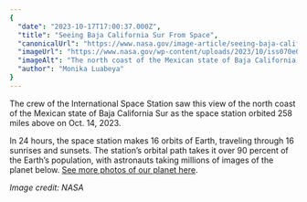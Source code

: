 ```yaml
---
{
  "date": "2023-10-17T17:00:37.000Z",
  "title": "Seeing Baja California Sur From Space",
  "canonicalUrl": "https://www.nasa.gov/image-article/seeing-baja-california-sur-from-space/",
  "imageUrl": "https://www.nasa.gov/wp-content/uploads/2023/10/iss070e003846orig.jpg",
  "imageAlt": "The north coast of the Mexican state of Baja California Sur on the Pacific Ocean is pictured from the International Space Station as it orbited 258 miles above. The land is brown, with some smaller bodies of water. The northern coastline is scalloped. A few streaks of clouds stretch across land and water, but the sky is mostly cloudless.",
  "author": "Monika Luabeya"
}
---
```


The crew of the International Space Station saw this view of the north coast of the Mexican state of Baja California Sur as the space station orbited 258 miles above on Oct. 14, 2023.

In 24 hours, the space station makes 16 orbits of Earth, traveling through 16 sunrises and sunsets. The station’s orbital path takes it over 90 percent of the Earth’s population, with astronauts taking millions of images of the planet below. [See more photos of our planet here](https://eol.jsc.nasa.gov/).

_Image credit: NASA_
